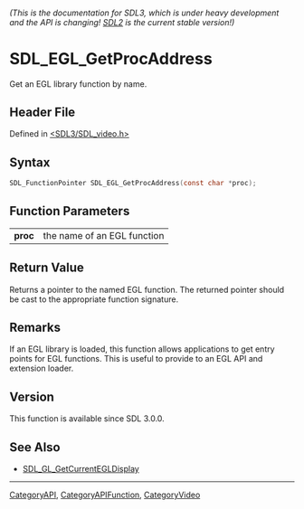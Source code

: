 ###### (This is the documentation for SDL3, which is under heavy development and the API is changing! [SDL2](https://wiki.libsdl.org/SDL2/) is the current stable version!)
# SDL_EGL_GetProcAddress

Get an EGL library function by name.

## Header File

Defined in [<SDL3/SDL_video.h>](https://github.com/libsdl-org/SDL/blob/main/include/SDL3/SDL_video.h)

## Syntax

```c
SDL_FunctionPointer SDL_EGL_GetProcAddress(const char *proc);

```

## Function Parameters

|              |                             |
| ------------ | --------------------------- |
| **proc**     | the name of an EGL function |

## Return Value

Returns a pointer to the named EGL function. The returned pointer should be
cast to the appropriate function signature.

## Remarks

If an EGL library is loaded, this function allows applications to get entry
points for EGL functions. This is useful to provide to an EGL API and
extension loader.

## Version

This function is available since SDL 3.0.0.

## See Also

- [SDL_GL_GetCurrentEGLDisplay](SDL_GL_GetCurrentEGLDisplay)

----
[CategoryAPI](CategoryAPI), [CategoryAPIFunction](CategoryAPIFunction), [CategoryVideo](CategoryVideo)

